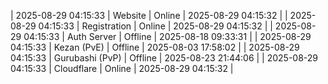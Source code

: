 | 2025-08-29 04:15:33 | Website | Online | 2025-08-29 04:15:32 |
| 2025-08-29 04:15:33 | Registration | Online | 2025-08-29 04:15:32 |
| 2025-08-29 04:15:33 | Auth Server | Offline | 2025-08-18 09:33:31 |
| 2025-08-29 04:15:33 | Kezan (PvE) | Offline | 2025-08-03 17:58:02 |
| 2025-08-29 04:15:33 | Gurubashi (PvP) | Offline | 2025-08-23 21:44:06 |
| 2025-08-29 04:15:33 | Cloudflare | Online | 2025-08-29 04:15:32 |
